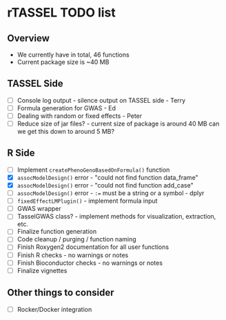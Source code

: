# rTASSEL TODO list

## Overview
* We currently have in total, 46 functions
* Current package size is ~40 MB

## TASSEL Side
- [ ] Console log output - silence output on TASSEL side - Terry
- [ ] Formula generation for GWAS - Ed 
- [ ] Dealing with random or fixed effects - Peter
- [ ] Reduce size of jar files? - current size of package is around 40 MB
      can we get this down to around 5 MB?

## R Side
- [ ] Implement `createPhenoGenoBasedOnFormula()` function
- [x] `assocModelDesign()` error - "could not find function data_frame"
- [x] `assocModelDesign()` error - "could not find function add_case"
- [ ] `assocModelDesign()` error - `:=` must be a string or a symbol - dplyr
- [ ] `fixedEffectLMPlugin()` - implement formula input
- [ ] GWAS wrapper
- [ ] TasselGWAS class? - implement methods for visualization, extraction, etc.
- [ ] Finalize function generation
- [ ] Code cleanup / purging / function naming
- [ ] Finish Roxygen2 documentation for all user functions
- [ ] Finish R checks - no warnings or notes
- [ ] Finish Bioconductor checks - no warnings or notes
- [ ] Finalize vignettes

## Other things to consider
- [ ] Rocker/Docker integration
